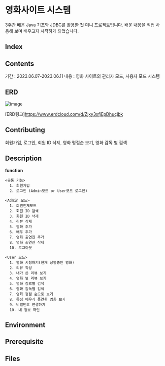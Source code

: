 # 영화사이트 시스템
 
 
3주간 배운 Java 기초와 JDBC를 활용한 첫 미니 프로젝트입니다.
배운 내용을 직접 사용해 보며 배우고자 시작하게 되었습니다.

## Index






## Contents
기간 : 2023.06.07-2023.06.11
내용 : 영화 사이트의 관리자 모드, 사용자 모드 시스템

## ERD
![image](https://github.com/sesam-me/PlayData_BootCamp/assets/122416681/11d6b4ee-3a49-4e25-9987-c89693559b92)

[ERD링크]<https://www.erdcloud.com/d/Zjxy3xfjEpDhucjbk>


## Contributing
회원가입, 로그인, 회원 ID 삭제, 영화 평점순 보기, 영화 감독 별 검색


## Description
**function**

    <공통 기능>
      1. 회원가입
      2. 로그인 (Admin모드 or User모드 로그인)
    
    <Admin 모드>
      1. 회원전체모드
      2. 회원 ID 검색
      3. 화원 ID 삭제
      4. 리뷰 삭제
      5. 영화 추가
      6. 배우 추가
      7. 영화 출연진 추가
      8. 영화 출연진 삭제
      10. 로그아웃
    
    <User 모드>
      1. 영화 시청하기(현재 상영중인 영화)
      2. 리뷰 작성
      3. 내가 쓴 리뷰 보기
      4. 영화 별 리뷰 보기
      5. 영화 장르별 검색
      6. 영화 감독별 검색
      7. 영화 평점 순으로 보기
      8. 특정 배우가 풀연한 영화 보기
      9. 비밀번호 변경하기
      10. 내 정보 확인



## Environment

## Prerequisite

## Files
